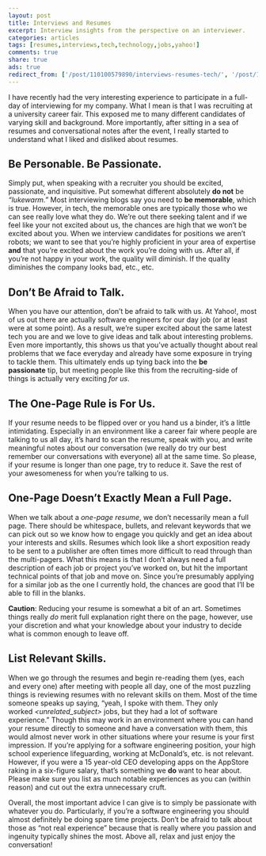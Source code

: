 ```yaml
---
layout: post
title: Interviews and Resumes
excerpt: Interview insights from the perspective on an interviewer.
categories: articles
tags: [resumes,interviews,tech,technology,jobs,yahoo!]
comments: true
share: true
ads: true
redirect_from: ['/post/110100579890/interviews-resumes-tech/', '/post/110100579890/']
---
```


<p>I have recently had the very interesting experience to participate in a full-day of interviewing for my company. What I mean is that I was recruiting at a university career fair. This exposed me to many different candidates of varying skill and background. More importantly, after sitting in a sea of resumes and conversational notes after the event, I really started to understand what I liked and disliked about resumes.</p><h2>Be Personable. Be Passionate.</h2><p>Simply put, when speaking with a recruiter you should be excited, passionate, and inquisitive. Put somewhat different absolutely <b>do not</b> be <i>&ldquo;lukewarm.&rdquo;</i> Most interviewing blogs say you need to <b>be memorable</b>, which is true. However, in tech, the memorable ones are typically those who we can see really love what they do. We&rsquo;re out there seeking talent and if we feel like your not excited about us, the chances are high that we won&rsquo;t be excited about you. When we interview candidates for positions we aren&rsquo;t robots; we want to see that you&rsquo;re highly proficient in your area of expertise <b>and</b> that you&rsquo;re excited about the work you&rsquo;re doing with us. After all, if you&rsquo;re not happy in your work, the quality will diminish. If the quality diminishes the company looks bad, etc., etc.</p><h2>Don&rsquo;t Be Afraid to Talk.</h2><p>When you have our attention, don&rsquo;t be afraid to talk with us. At Yahoo!, most of us out there are actually software engineers for our day job (or at least were at some point). As a result, we&rsquo;re super excited about the same latest tech you are and we love to give ideas and talk about interesting problems. Even more importantly, this shows us that you&rsquo;ve actually thought about real problems that we face everyday and already have some exposure in trying to tackle them. This ultimately ends up tying back into the <b>be passionate</b> tip, but meeting people like this from the recruiting-side of things is actually very exciting <i>for us</i>.</p><h2>The One-Page Rule is For Us.</h2><p>If your resume needs to be flipped over or you hand us a binder, it&rsquo;s a little intimidating. Especially in an environment like a career fair where people are talking to us all day, it&rsquo;s hard to scan the resume, speak with you, and write meaningful notes about our conversation (we really do try our best remember our conversations with everyone) all at the same time. So please, if your resume is longer than one page, try to reduce it. Save the rest of your awesomeness for when you&rsquo;re talking to us.</p><h2>One-Page Doesn&rsquo;t Exactly Mean a Full Page.</h2><p>When we talk about a <i>one-page resume</i>, we don&rsquo;t necessarily mean a full page. There should be whitespace, bullets, and relevant keywords that we can pick out so we know how to engage you quickly and get an idea about your interests and skills. Resumes which look like a short exposition ready to be sent to a publisher are often times more difficult to read through than the multi-pagers. What this means is that I don&rsquo;t always need a full description of each job or project you&rsquo;ve worked on, but hit the important technical points of that job and move on. Since you&rsquo;re presumably applying for a similar job as the one I currently hold, the chances are good that I&rsquo;ll be able to fill in the blanks.</p><p><b>Caution</b>: Reducing your resume is somewhat a bit of an art. Sometimes things really <i>do</i> merit full explanation right there on the page, however, use your discretion and what your knowledge about your industry to decide what is common enough to leave off.</p><h2>List Relevant Skills.</h2><p>When we go through the resumes and begin re-reading them (yes, each and every one) after meeting with people all day, one of the most puzzling things is reviewing resumes with no relevant skills on them. Most of the time someone speaks up saying, &ldquo;yeah, I spoke with them. They only worked <i>&lt;unrelated_subject&gt;</i> jobs, but they had a lot of software experience.&rdquo; Though this may work in an environment where you can hand your resume directly to someone and have a conversation with them, this would almost never work in other situations where your resume is your first impression. If you&rsquo;re applying for a software engineering position, your high school experience lifeguarding, working at McDonald&rsquo;s, etc. is not relevant. However, if you were a 15 year-old CEO developing apps on the AppStore raking in a six-figure salary, that&rsquo;s something we <b>do </b>want to hear about. Please make sure you list as much notable experiences as you can (within reason) and cut out the extra unnecessary cruft.</p><p>Overall, the most important advice I can give is to simply be passionate with whatever you do. Particularly, if you&rsquo;re a software engineering you should almost definitely be doing spare time projects. Don&rsquo;t be afraid to talk about those as &ldquo;not real experience&rdquo; because that is really where you passion and ingenuity typically shines the most. Above all, relax and just enjoy the conversation!</p>
